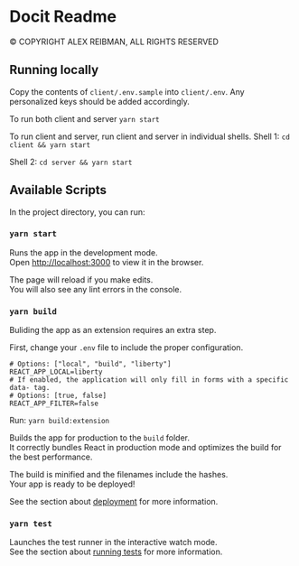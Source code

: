# Docit Readme

© COPYRIGHT ALEX REIBMAN, ALL RIGHTS RESERVED

## Running locally

Copy the contents of `client/.env.sample` into `client/.env`. Any personalized keys should be added accordingly.

To run both client and server `yarn start`

To run client and server, run client and server in individual shells.
Shell 1:
`cd client && yarn start`

Shell 2:
`cd server && yarn start`

## Available Scripts

In the project directory, you can run:

### `yarn start`

Runs the app in the development mode.<br />
Open [http://localhost:3000](http://localhost:3000) to view it in the browser.

The page will reload if you make edits.<br />
You will also see any lint errors in the console.

### `yarn build`

Buliding the app as an extension requires an extra step.

First, change your `.env` file to include the proper configuration.

```
# Options: ["local", "build", "liberty"]
REACT_APP_LOCAL=liberty
# If enabled, the application will only fill in forms with a specific data- tag.
# Options: [true, false]
REACT_APP_FILTER=false
```

Run: `yarn build:extension`

Builds the app for production to the `build` folder.<br />
It correctly bundles React in production mode and optimizes the build for the best performance.

The build is minified and the filenames include the hashes.<br />
Your app is ready to be deployed!

See the section about [deployment](https://facebook.github.io/create-react-app/docs/deployment) for more information.

### `yarn test`

Launches the test runner in the interactive watch mode.<br />
See the section about [running tests](https://facebook.github.io/create-react-app/docs/running-tests) for more information.
